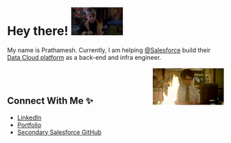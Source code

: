 # Hey there! <img src="https://raw.githubusercontent.com/xprathamesh/xprathamesh/main/media/giphy-culkin.gif" height="65px">

My name is Prathamesh. Currently, I am helping [@Salesforce](https://github.com/salesforce) build their [Data Cloud platform](https://www.salesforce.com/products/data/) as a back-end and infra engineer.</br>
<br clear="left"/><img src="https://raw.githubusercontent.com/xprathamesh/xprathamesh/main/media/working-IT.gif" align="right" height="85px"><br><br>

## Connect With Me ✨
- [LinkedIn](https://www.linkedin.com/in/prathameshpandit)
- [Portfolio](https://xprathamesh.github.io)
- [Secondary Salesforce GitHub](https://github.com/ppandit-sfdc)

<!--
![My github stats](https://github-readme-stats.vercel.app/api?username=xprathamesh&show_icons=true&theme=default)
-->
<!--
**xprathamesh/xprathamesh** is a ✨ _special_ ✨ repository because its `README.md` (this file) appears on your GitHub profile.

Here are some ideas to get you started:

- 🔭 I’m currently working on ...
- 🌱 I’m currently learning ...
- 👯 I’m looking to collaborate on ...
- 🤔 I’m looking for help with ...
- 💬 Ask me about ...
- 📫 How to reach me: ...
- 😄 Pronouns: ...
- ⚡ Fun fact: ...
-->
